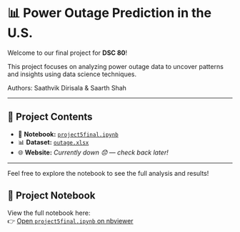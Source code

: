 # 📊 Power Outage Prediction in the U.S.

Welcome to our final project for **DSC 80**!

This project focuses on analyzing power outage data to uncover patterns and insights using data science techniques.

Authors: Saathvik Dirisala & Saarth Shah

---

## 📁 Project Contents

- 📓 **Notebook:** [`project5final.ipynb`](./project5final.ipynb)  
- 📊 **Dataset:** [`outage.xlsx`](./outage.xlsx)  
- 🌐 **Website:** *Currently down 😞 — check back later!*

---

Feel free to explore the notebook to see the full analysis and results!

## 📓 Project Notebook

View the full notebook here:  
👉 [Open `project5final.ipynb` on nbviewer](https://nbviewer.org/github/your-username/your-repo-name/blob/main/project5final.ipynb)
